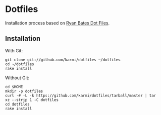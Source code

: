 Dotfiles
========

Installation process based on [Ryan Bates Dot Files](http://github.com/ryanb/dotfiles/).

Installation
------------

With Git:

    git clone git://github.com/karmi/dotfiles ~/dotfiles
    cd ~/dotfiles
    rake install

Without Git:

    cd $HOME
    mkdir -p dotfiles
    curl -# -L -k https://github.com/karmi/dotfiles/tarball/master | tar xz --strip 1 -C dotfiles
    cd dotfiles
    rake install
